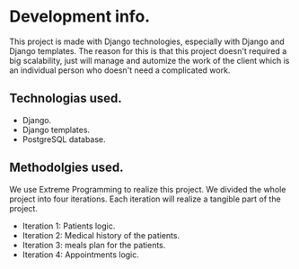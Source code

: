 # Development info.
This project is made with Django technologies, especially with Django and Django templates.
The reason for this is that this project doesn't required a big scalability, just will manage 
and automize the work of the client which is an individual person who doesn't need a complicated work.

## Technologias used.
- Django.
- Django templates.
- PostgreSQL database.

## Methodolgies used.
We use Extreme Programming to realize this project. We divided the whole project into four iterations.
Each iteration will realize a tangible part of the project.
- Iteration 1: Patients logic.
- Iteration 2: Medical history of the patients.
- Iteration 3: meals plan for the patients.
- Iteration 4: Appointments logic.